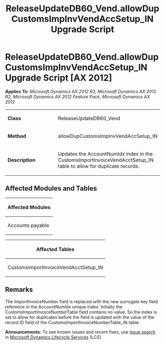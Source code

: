 ﻿---
title: ReleaseUpdateDB60_Vend.allowDupCustomsImpInvVendAccSetup_IN Upgrade Script
TOCTitle: ReleaseUpdateDB60_Vend.allowDupCustomsImpInvVendAccSetup_IN Upgrade Script
ms:assetid: 23dd1b64-5135-b895-ada5-24996a4eefbe
ms:mtpsurl: https://msdn.microsoft.com/en-us/library/JJ684980(v=AX.60)
ms:contentKeyID: 49707181
ms.date: 05/18/2015
mtps_version: v=AX.60
---

# ReleaseUpdateDB60\_Vend.allowDupCustomsImpInvVendAccSetup\_IN Upgrade Script [AX 2012]


_**Applies To:** Microsoft Dynamics AX 2012 R3, Microsoft Dynamics AX 2012 R2, Microsoft Dynamics AX 2012 Feature Pack, Microsoft Dynamics AX 2012_

<table>
<colgroup>
<col style="width: 50%" />
<col style="width: 50%" />
</colgroup>
<tbody>
<tr class="odd">
<td><p><strong>Class</strong></p></td>
<td><p>ReleaseUpdateDB60_Vend</p></td>
</tr>
<tr class="even">
<td><p><strong>Method</strong></p></td>
<td><p>allowDupCustomsImpInvVendAccSetup_IN</p></td>
</tr>
<tr class="odd">
<td><p><strong>Description</strong></p></td>
<td><p>Updates the AccountNumIdx index in the CustomsImportInvoiceVendAcctSetup_IN table to allow for duplicate records.</p></td>
</tr>
</tbody>
</table>


## Affected Modules and Tables

<table>
<colgroup>
<col style="width: 100%" />
</colgroup>
<thead>
<tr class="header">
<th><p>Affected Modules</p></th>
</tr>
</thead>
<tbody>
<tr class="odd">
<td><p>Accounts payable</p></td>
</tr>
</tbody>
</table>


<table>
<colgroup>
<col style="width: 100%" />
</colgroup>
<thead>
<tr class="header">
<th><p>Affected Tables</p></th>
</tr>
</thead>
<tbody>
<tr class="odd">
<td><p>CustomsImportInvoiceVendAcctSetup_IN</p></td>
</tr>
</tbody>
</table>


## Remarks

The ImportInvoiceNumber field is replaced with the new surrogate key field reference in the AccountNumIdx unique index. Initially the CustomsImportInvoiceNumberTable field contains no value. So the index is set to allow for duplicates before the field is updated with the value of the record ID field of the CustomsImportInvoiceNumberTable\_IN table.

  
**Announcements:** To see known issues and recent fixes, use [Issue search](http://go.microsoft.com/fwlink/?linkid=389258) in [Microsoft Dynamics Lifecycle Services](http://go.microsoft.com/fwlink/?linkid=306505) (LCS).

